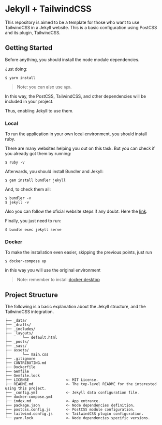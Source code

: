 # Jekyll + TailwindCSS

This repository is aimed to be a template for those who want to use TailwindCSS in a Jekyll website.
This is a basic configuration using PostCSS and its plugin, TailwindCSS.

## Getting Started

Before anything, you should install the node module dependencies.

Just doing:

    $ yarn install

> Note: you can also use `npm`.

In this way, the PostCSS, TailwindCSS, and other dependencies will be included in your project.

Thus, enabling Jekyll to use them.

### Local

To run the application in your own local environment, you should install ruby.

There are many websites helping you out on this task. But you can check if you already got them by running:

    $ ruby -v
    
Afterwards, you should install Bundler and Jekyll:

    $ gem install bundler jekyll
    
And, to check them all:
    
    $ bundler -v
    $ jekyll -v
    
Also you can follow the oficial website steps if any doubt. Here the [link](https://jekyllrb.com/docs/installation/).

Finally, you just need to run:

    $ bundle exec jekyll serve

### Docker

To make the installation even easier, skipping the previous points,  just run

    $ docker-compose up

in this way you will use the original environment

> Note: remember to install [docker desktop](https://www.docker.com/products/docker-desktop)

## Project Structure

The following is a basic explanation about the Jekyll structure, and the TailwindCSS integration.

    ├── _data/
    ├── _drafts/
    ├── _includes/
    ├── _layouts/
    │       └── default.html  
    ├── _posts/
    ├── _sass/
    ├── assets/
    │       └── main.css 
    ├── .gitignore
    ├── CONTRIBUTING.md
    ├── Dockerfile        
    ├── Gemfile                 
    ├── Gemfile.lock
    ├── LICENSE                 <- MIT License.
    ├── README.md               <- The top-level README for the interested using this project.
    ├── _config.yml             <- Jekyll data configuration file.
    ├── docker-compose.yml
    ├── index.md                <- App entrance.
    ├── package.json            <- Node dependencies definition.
    ├── postcss.config.js       <- PostCSS module configuration.
    ├── tailwind.config.js      <- TailwindCSS plugin configuration.
    └── yarn.lock               <- Node dependencies specific versions.
